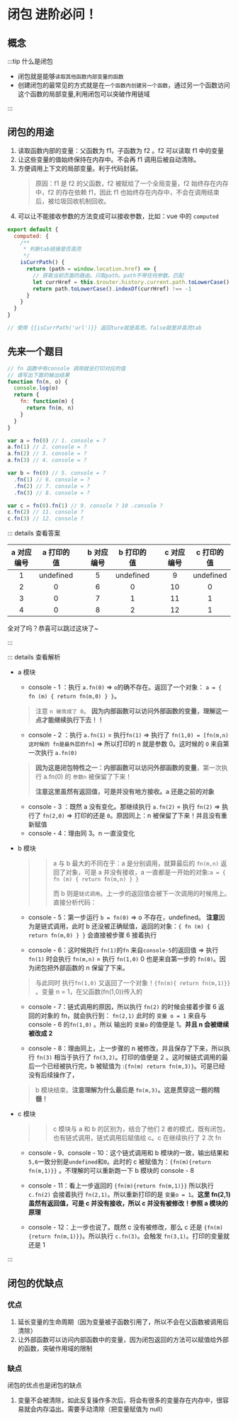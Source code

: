 # 闭包 进阶必问！

<!-- TODO。闭包深刻理解：https://www.bilibili.com/video/BV1At41137DG?p=17 -->

## 概念

:::tip 什么是闭包

- 闭包就是能够`读取其他函数内部变量的函数`
- 创建闭包的最常见的方式就是在`一个函数内创建另一个函数`，通过另一个函数访问这个函数的局部变量,利用闭包可以突破作用链域

:::

## 闭包的用途

1. 读取函数内部的变量：父函数为 f1，子函数为 f2 。f2 可以读取 f1 中的变量
2. 让这些变量的值始终保持在内存中。不会再 f1 调用后被自动清除。
3. 方便调用上下文的局部变量。利于代码封装。
   > 原因：f1 是 f2 的父函数，f2 被赋给了一个全局变量，f2 始终存在内存中，f2 的存在依赖 f1，因此 f1 也始终存在内存中，不会在调用结束后，被垃圾回收机制回收。
4. 可以让不能接收参数的方法变成可以接收参数，比如：vue 中的 `computed`

```js
export default {
  computed: {
    /**
     * 判断tab链接是否高亮
     */
    isCurrPath() {
      return (path = window.location.href) => {
        // 获取当前页面的路由。只取path。path不带任何参数。匹配
        let currHref = this.$router.history.current.path.toLowerCase()
        return path.toLowerCase().indexOf(currHref) !== -1
      }
    }
  }
}

// 使用 {{isCurrPath('url')}} 返回ture就是高亮。false就是非高亮tab
```

## 先来一个题目

```js
// fn 函数中有console 调用就会打印对应的值
// 请写出下面的输出结果
function fn(n, o) {
  console.log(o)
  return {
    fn: function(m) {
      return fn(m, n)
    }
  }
}

var a = fn(0) // 1. console = ?
a.fn(1) // 2. console = ?
a.fn(2) // 3. console = ?
a.fn(3) // 4. console = ?

var b = fn(0) // 5. console = ?
  .fn(1) // 6. console = ?
  .fn(2) // 7. console = ?
  .fn(3) // 8. console = ?

var c = fn(0).fn(1) // 9. console ? 10 .console ?
c.fn(2) // 11. console ?
c.fn(3) // 12. console ?
```

::: details 查看答案

| a 对应编号 | a 打印的值 |     | b 对应编号 | b 打印的值 |     | c 对应编号 | c 打印的值 |
| :--------: | :--------: | :-: | :--------: | :--------: | :-: | :--------: | :--------: |
|     1      | undefined  |     |     5      | undefined  |     |     9      | undefined  |
|     2      |     0      |     |     6      |     0      |     |     10     |     0      |
|     3      |     0      |     |     7      |     1      |     |     11     |     1      |
|     4      |     0      |     |     8      |     2      |     |     12     |     1      |

全对了吗？恭喜可以跳过这块了~

:::

::: details 查看解析

- a 模块

  - console - 1 ：执行 `a.fn(0)` => `o`的确不存在。返回了一个对象： `a = { fn (m) { return fn(m,0) } }`。

  > 注意 `n 被改成了 0`。 **因为内部函数可以访问外部函数的变量，理解这一点才能继续执行下去！！**

  - console - 2 ：执行 `a.fn(1)` = 执行`fn(1)` => 执行了 `fn(1,0) = [fn(m,n) 这时候的 fn是最外层的fn]` => 所以打印的 n 就是参数 0。这时候的 `O` 来自第一次执行 `a.fn(0)`

  > **因为这是闭包特性之一：内部函数可以访问外部函数的变量**，第一次执行 a.fn(0) 的 `参数n` 被保留了下来！
  >
  > **注意这里虽然有返回值，可是并没有地方接收。a 还是之前的对象**

  - console - 3 ：既然 a 没有变化。那继续执行 `a.fn(2)` = 执行 `fn(2)` => 执行了 `fn(2,0)` => 打印的还是 `0`。原因同上：n 被保留了下来！并且没有重新赋值
  - console - 4：理由同 3。n 一直没变化

- b 模块

  > > a 与 b 最大的不同在于：a 是分别调用，就算最后的 `fn(m,n)` 返回了对象，可是 a 并没有接收，a 一直都是一开始的对象:`a = { fn (m) { return fn(m,n) } }`
  > >
  > > 而 b 则是`链式调用`。上一步的返回值会被下一次调用的时候用上。直接分析代码：

  - console - 5：第一步运行 `b = fn(0)` => o 不存在，undefined。 **注意**因为是链式调用，此时 b 还没被正确赋值，返回的对象：`{ fn (m) { return fn(m,0) } }` 会直接被步骤 6 接着执行

  - console - 6：这时候执行 `fn(1)`的`fn` 来自`console-5`的返回值 => 执行 `fn(1)` 时会执行 `fn(m,n)` = 执行 `fn(1,0)` 0 也是来自第一步的 `fn(0)`。因为闭包把外部函数的 n 保留了下来。

  > 与此同时 执行`fn(1,0)` 又返回了一个对象！`{fn(m){ return fn(m,1)}}` 。变量 n = 1，在父函数(fn(1,0))传入的

  - console - 7：链式调用的原因，所以执行 `fn(2)` 的时候会接着步骤 6 返回的对象的 fn，就会执行到： `fn(2,1)` 此时的 `变量 o = 1` 来自与 console - 6 的`fn(1,0)` 。所以 输出的 `变量o` 的值便是 1。**并且 n 会被继续被改成 2**

  - console - 8：理由同上，上一步骤的 n 被修改，并且保存了下来，所以执行 `fn(3)` 相当于执行了 `fn(3,2)`。打印的值便是 2 。这时候链式调用的最后一个已经被执行完，b 被赋值为 :`{fn(m) return fn(m,3)}`。可是已经没有后续操作了，

  > b 模块结束。**注意理解为什么最后是 `fn(m,3)`。这是贯穿这一题的精髓！**

- c 模块

  > > c 模块与 a 和 b 的区别为，结合了他们 2 者的模式，既有闭包，也有链式调用，链式调用后赋值给 c。c 在继续执行了 2 次 fn

  - console - 9、console - 10：这个链式调用和 b 模块的一致，输出结果和`5,6`一致分别是`undefined`和`0`。此时的 c 被赋值为：`{fn(m){return fn(m,1)}}` 。不理解的可以重新跑一下 b 模块的 console - 8

  - console - 11：看上一步返回的 `{fn(m){return fn(m,1)}}` 所以执行 `c.fn(2)` 会接着执行 `fn(2,1)`。所以重新打印的是 `变量o = 1`。**这里 fn(2,1)虽然有返回值，可是 c 并没有接收，所以 c 并没有被修改！参照 a 模块的原理**

  - console - 12：上一步也说了。既然 c 没有被修改，那么 c 还是 `{fn(m){return fn(m,1)}}`。所以执行 `c.fn(3)`。会触发 `fn(3,1)`。打印的变量就还是 1

:::

## 闭包的优缺点

### 优点

1. 延长变量的生命周期（因为变量被子函数引用了，所以不会在父函数被调用后清除）
2. 让外部函数可以访问内部函数中的变量，因为闭包返回的方法可以赋值给外部的函数，突破作用域的限制

### 缺点

闭包的优点也是闭包的缺点

1. 变量不会被清除，如此反复操作多次后，将会有很多的变量存在内存中，很容易就会内存溢出。需要手动清除（把变量赋值为 null）
